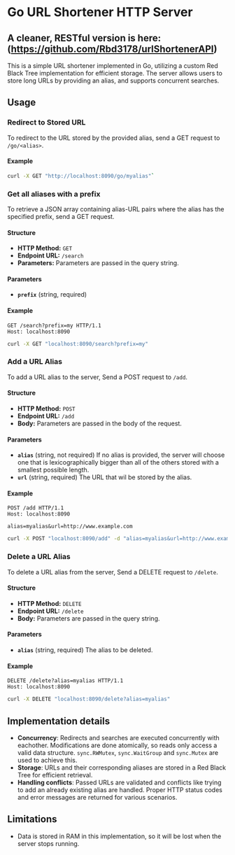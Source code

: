 # Go URL Shortener HTTP Server

## A cleaner, RESTful version is here: (https://github.com/Rbd3178/urlShortenerAPI)

This is a simple URL shortener implemented in Go, utilizing a custom Red Black Tree implementation for efficient storage. The server allows users to store long URLs by providing an alias, and supports concurrent searches.

## Usage

### Redirect to Stored URL

To redirect to the URL stored by the provided alias, send a GET request to `/go/<alias>`.

#### Example
``` bash
curl -X GET "http://localhost:8090/go/myalias"` 
```

### Get all aliases with a prefix

To retrieve a JSON array containing alias-URL pairs where the alias has the specified prefix, send a GET request.

#### Structure
- **HTTP Method:** `GET`
- **Endpoint URL:** `/search`
- **Parameters:** Parameters are passed in the query string.

#### Parameters
- **`prefix`** (string, required)

#### Example
```http
GET /search?prefix=my HTTP/1.1
Host: localhost:8090
```
```bash
curl -X GET "localhost:8090/search?prefix=my"
```


### Add a URL Alias

To add a URL alias to the server, Send a POST request to `/add`. 

#### Structure
- **HTTP Method:** `POST`
- **Endpoint URL:** `/add`
- **Body:** Parameters are passed in the body of the request.

#### Parameters
- **`alias`** (string, not required) If no alias is provided, the server will choose one that is lexicographically bigger than all of the others stored with a smallest possible length.
- **`url`** (string, required) The URL that wil be stored by the alias.

#### Example
```http
POST /add HTTP/1.1
Host: localhost:8090

alias=myalias&url=http://www.example.com
```
```bash
curl -X POST "localhost:8090/add" -d "alias=myalias&url=http://www.example.com"
```

### Delete a URL Alias

To delete a URL alias from the server, Send a DELETE request to `/delete`. 

#### Structure
- **HTTP Method:** `DELETE`
- **Endpoint URL:** `/delete`
- **Body:** Parameters are passed in the query string.

#### Parameters
- **`alias`** (string, required) The alias to be deleted.

#### Example
```http
DELETE /delete?alias=myalias HTTP/1.1
Host: localhost:8090
```
```bash
curl -X DELETE "localhost:8090/delete?alias=myalias"
```

## Implementation details
- **Concurrency**: Redirects and searches are executed concurrently with eachother. Modifications are done atomically, so reads only access a valid data structure. `sync.RWMutex`, `sync.WaitGroup` and `sync.Mutex` are used to achieve this.
- **Storage**: URLs and their corresponding aliases are stored in a Red Black Tree for efficient retrieval.
- **Handling conflicts**: Passed URLs are validated and conflicts like trying to add an already existing alias are handled. Proper HTTP status codes and error messages are returned for various scenarios.

## Limitations

- Data is stored in RAM in this implementation, so it will be lost when the server stops running.
